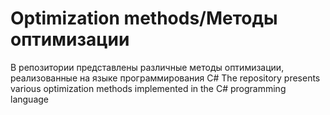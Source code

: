 # Optimization methods/Методы оптимизации

В репозитории представлены различные методы оптимизации, реализованные на языке программирования C#
The repository presents various optimization methods implemented in the C# programming language
